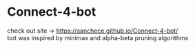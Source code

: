 # Connect-4-bot

check out site -> https://sanchece.github.io/Connect-4-bot/ <br />
bot was inspired by minimax and alpha-beta pruning algorithms
